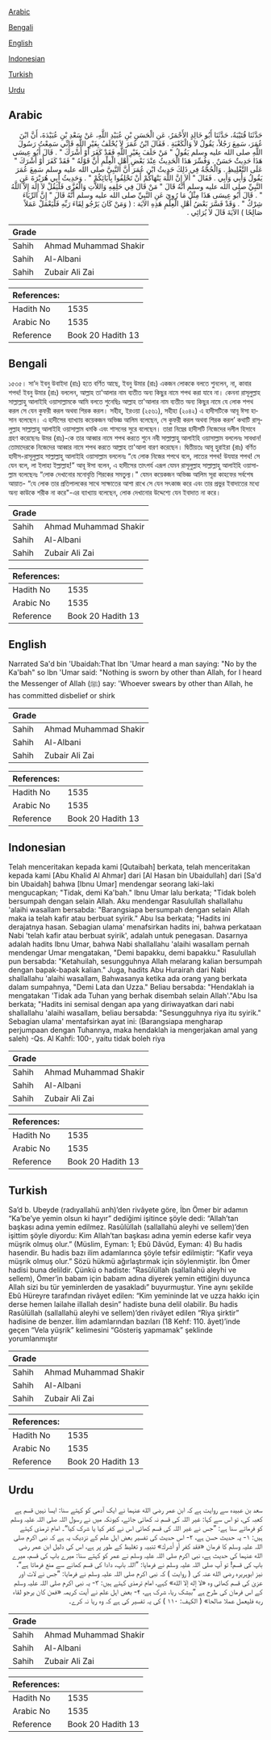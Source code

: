 [Arabic](#arabic)

[Bengali](#bengali)

[English](#english)

[Indonesian](#indonesian)

[Turkish](#turkish)

[Urdu](#urdu)

## Arabic


<div dir="rtl" lang="ar" style={{fontSize:'larger',backgroundColor:'#f8f9fa',padding:20}}>
حَدَّثَنَا قُتَيْبَةُ، حَدَّثَنَا أَبُو خَالِدٍ الأَحْمَرُ، عَنِ الْحَسَنِ بْنِ عُبَيْدِ اللَّهِ، عَنْ سَعْدِ بْنِ عُبَيْدَةَ، أَنَّ ابْنَ عُمَرَ، سَمِعَ رَجُلاً، يَقُولُ لاَ وَالْكَعْبَةِ ‏.‏ فَقَالَ ابْنُ عُمَرَ لاَ يُحْلَفُ بِغَيْرِ اللَّهِ فَإِنِّي سَمِعْتُ رَسُولَ اللَّهِ صلى الله عليه وسلم يَقُولُ ‏"‏ مَنْ حَلَفَ بِغَيْرِ اللَّهِ فَقَدْ كَفَرَ أَوْ أَشْرَكَ ‏"‏ ‏.‏ قَالَ أَبُو عِيسَى هَذَا حَدِيثٌ حَسَنٌ ‏.‏ وَفُسِّرَ هَذَا الْحَدِيثُ عِنْدَ بَعْضِ أَهْلِ الْعِلْمِ أَنَّ قَوْلَهُ ‏"‏ فَقَدْ كَفَرَ أَوْ أَشْرَكَ ‏"‏ عَلَى التَّغْلِيظِ ‏.‏ وَالْحُجَّةُ فِي ذَلِكَ حَدِيثُ ابْنِ عُمَرَ أَنَّ النَّبِيَّ صلى الله عليه وسلم سَمِعَ عُمَرَ يَقُولُ وَأَبِي وَأَبِي ‏.‏ فَقَالَ ‏"‏ أَلاَ إِنَّ اللَّهَ يَنْهَاكُمْ أَنْ تَحْلِفُوا بِآبَائِكُمْ ‏"‏ ‏.‏ وَحَدِيثُ أَبِي هُرَيْرَةَ عَنِ النَّبِيِّ صلى الله عليه وسلم أَنَّهُ قَالَ ‏"‏ مَنْ قَالَ فِي حَلِفِهِ وَاللاَّتِ وَالْعُزَّى فَلْيَقُلْ لاَ إِلَهَ إِلاَّ اللَّهُ ‏"‏ ‏.‏ قَالَ أَبُو عِيسَى هَذَا مِثْلُ مَا رُوِيَ عَنِ النَّبِيِّ صلى الله عليه وسلم أَنَّهُ قَالَ ‏"‏ إِنَّ الرِّيَاءَ شِرْكٌ ‏"‏ ‏.‏ وَقَدْ فَسَّرَ بَعْضُ أَهْلِ الْعِلْمِ هَذِهِ الآيَة ‏:‏ ‏(‏ وَمَنْ كَانَ يَرْجُو لِقَاءَ رَبِّهِ فَلْيَعْمَلْ عَمَلاً صَالِحًا ‏)‏ الآيَةَ قَالَ لاَ يُرَائِي ‏.‏
</div>
<div style={{backgroundColor:'#f8f9fa',padding:20, marginBottom: 10}}><table> <thead> <tr> <th>Grade</th> <th></th> </tr> </thead> <tbody> <tr><td>Sahih</td><td>Ahmad Muhammad Shakir</td></tr><tr><td>Sahih</td><td>Al-Albani</td></tr><tr><td>Sahih</td><td>Zubair Ali Zai</td></tr></tbody></table><table> <thead> <tr> <th>References:</th> <th></th> </tr> </thead> <tbody><tr><td>Hadith No</td><td>1535</td></tr><tr><td>Arabic No</td><td>1535</td></tr><tr><td>Reference</td><td>Book 20 Hadith 13</td></tr></tbody></table></div>

## Bengali


<div dir="ltr" lang="bn" style={{fontSize:'larger',backgroundColor:'#f8f9fa',padding:20}}>
১৫৩৫। সা’দ ইবনু উবাইদা (রাঃ) হতে বর্ণিত আছে, ইবনু উমার (রাঃ) একজন লোককে বলতে শুনলেন, না, কাবার শপথ! ইবনু উমার (রাঃ) বললেন, আল্লাহ তা'আলার নাম ব্যতীত অন্য কিছুর নামে শপথ করা যাবে না। কেননা রাসূলুল্লাহ সাল্লাল্লাহু আলাইহি ওয়াসাল্লামকে আমি বলতে শুনেছিঃ আল্লাহ তা'আলার নাম ব্যতীত অন্য কিছুর নামে যে লোক শপথ করল সে যেন কুফরী করল অথবা শিরক করল। সহীহ, ইরওয়া (২৫৬১), সহীহা (২০৪২) এ হাদীসটিকে আবূ ঈসা হাসান বলেছেন। এ হাদীসের ব্যাখ্যায় কয়েকজন অভিজ্ঞ আলিম বলেছেন, সে কুফরী করল অথবা শিরক করল’ কথাটি রাসূলুল্লাহ সাল্লাল্লাহু আলাইহি ওয়াসাল্লাম ধমকি এবং শাসনের সুরে বলেছেন। তারা নিম্নের হাদীসটি নিজেদের দলীল হিসাবে গ্রহণ করেছেনঃ উমর (রাঃ)-কে তার আব্বার নামে শপথ করতে শুনে নবী সাল্লাল্লাহু আলাইহি ওয়াসাল্লাম বললেনঃ সাবধান! তোমাদেরকে নিজেদের আব্বার নামে শপথ করতে আল্লাহ তা'আলা বারণ করেছেন। দ্বিতীয়তঃ আবূ হুরাইরা (রাঃ) বর্ণিত হাদীস-রাসূলুল্লাহ সাল্লাল্লাহু আলাইহি ওয়াসাল্লাম বললেনঃ “যে লোক নিজের শপথে বলে, লাতের শপথ! উযযার শপথ! সে যেন বলে, লা ইলাহা ইল্লাল্লাহ!” আবূ ঈসা বলেন, এ হাদীসের তাৎপর্য এরূপ যেমন রাসূলুল্লাহ সাল্লাল্লাহু আলাইহি ওয়াসাল্লাম বলেছেনঃ “লোক দেখানোর মনোবৃত্তি শিরকের সমতুল্য।" যেমন কয়েকজন অভিজ্ঞ আলিম সূরা কাহফের সর্বশেষ আয়াত- “যে লোক তার প্রতিপালকের সাথে সাক্ষাতের আশা রাখে সে যেন সৎকাজ করে এবং তার প্রভুর ইবাদাতের মধ্যে অন্য কাউকে শরীক না করে"-এর ব্যাখ্যায় বলেছেন, লোক দেখানোর উদ্দেশ্যে যেন ইবাদাত না করে।
</div>
<div style={{backgroundColor:'#f8f9fa',padding:20, marginBottom: 10}}><table> <thead> <tr> <th>Grade</th> <th></th> </tr> </thead> <tbody> <tr><td>Sahih</td><td>Ahmad Muhammad Shakir</td></tr><tr><td>Sahih</td><td>Al-Albani</td></tr><tr><td>Sahih</td><td>Zubair Ali Zai</td></tr></tbody></table><table> <thead> <tr> <th>References:</th> <th></th> </tr> </thead> <tbody><tr><td>Hadith No</td><td>1535</td></tr><tr><td>Arabic No</td><td>1535</td></tr><tr><td>Reference</td><td>Book 20 Hadith 13</td></tr></tbody></table></div>

## English


<div dir="ltr" lang="en" style={{fontSize:'larger',backgroundColor:'#f8f9fa',padding:20}}>
Narrated Sa'd bin 'Ubaidah:That Ibn 'Umar heard a man saying: "No by the Ka'bah" so Ibn 'Umar said: "Nothing is sworn by other than Allah, for I heard the Messenger of Allah (ﷺ) say: 'Whoever swears by other than Allah, he has committed disbelief or shirk
</div>
<div style={{backgroundColor:'#f8f9fa',padding:20, marginBottom: 10}}><table> <thead> <tr> <th>Grade</th> <th></th> </tr> </thead> <tbody> <tr><td>Sahih</td><td>Ahmad Muhammad Shakir</td></tr><tr><td>Sahih</td><td>Al-Albani</td></tr><tr><td>Sahih</td><td>Zubair Ali Zai</td></tr></tbody></table><table> <thead> <tr> <th>References:</th> <th></th> </tr> </thead> <tbody><tr><td>Hadith No</td><td>1535</td></tr><tr><td>Arabic No</td><td>1535</td></tr><tr><td>Reference</td><td>Book 20 Hadith 13</td></tr></tbody></table></div>

## Indonesian


<div dir="ltr" lang="id" style={{fontSize:'larger',backgroundColor:'#f8f9fa',padding:20}}>
Telah menceritakan kepada kami [Qutaibah] berkata, telah menceritakan kepada kami [Abu Khalid Al Ahmar] dari [Al Hasan bin Ubaidullah] dari [Sa'd bin Ubaidah] bahwa [Ibnu Umar] mendengar seorang laki-laki mengucapkan; "Tidak, demi Ka'bah." Ibnu Umar lalu berkata; "Tidak boleh bersumpah dengan selain Allah. Aku mendengar Rasulullah shallallahu 'alaihi wasallam bersabda: "Barangsiapa bersumpah dengan selain Allah maka ia telah kafir atau berbuat syirik." Abu Isa berkata; "Hadits ini derajatnya hasan. Sebagian ulama' menafsirkan hadits ini, bahwa perkataan Nabi 'telah kafir atau berbuat syirik', adalah untuk penegasan. Dasarnya adalah hadits Ibnu Umar, bahwa Nabi shallallahu 'alaihi wasallam pernah mendengar Umar mengatakan, "Demi bapakku, demi bapakku." Rasulullah pun bersabda: "Ketahuilah, sesungguhnya Allah melarang kalian bersumpah dengan bapak-bapak kalian." Juga, hadits Abu Hurairah dari Nabi shallallahu 'alaihi wasallam, Bahwasanya ketika ada orang yang berkata dalam sumpahnya, "Demi Lata dan Uzza." Beliau bersabda: "Hendaklah ia mengatakan 'Tidak ada Tuhan yang berhak disembah selain Allah'."Abu Isa berkata; "Hadits ini semisal dengan apa yang diriwayatkan dari nabi shallallahu 'alaihi wasallam, beliau bersabda: "Sesungguhnya riya itu syirik." Sebagian ulama' mentafsirkan ayat ini: (Barangsiapa mengharap perjumpaan dengan Tuhannya, maka hendaklah ia mengerjakan amal yang saleh) -Qs. Al Kahfi: 100-, yaitu tidak boleh riya
</div>
<div style={{backgroundColor:'#f8f9fa',padding:20, marginBottom: 10}}><table> <thead> <tr> <th>Grade</th> <th></th> </tr> </thead> <tbody> <tr><td>Sahih</td><td>Ahmad Muhammad Shakir</td></tr><tr><td>Sahih</td><td>Al-Albani</td></tr><tr><td>Sahih</td><td>Zubair Ali Zai</td></tr></tbody></table><table> <thead> <tr> <th>References:</th> <th></th> </tr> </thead> <tbody><tr><td>Hadith No</td><td>1535</td></tr><tr><td>Arabic No</td><td>1535</td></tr><tr><td>Reference</td><td>Book 20 Hadith 13</td></tr></tbody></table></div>

## Turkish


<div dir="ltr" lang="tr" style={{fontSize:'larger',backgroundColor:'#f8f9fa',padding:20}}>
Sa’d b. Ubeyde (radıyallahü anh)’den rivâyete göre, İbn Ömer bir adamın “Ka’be’ye yemin olsun ki hayır” dediğimi işitince şöyle dedi: “Allah’tan başkası adına yemin edilmez. Rasûlüllah (sallallahü aleyhi ve sellem)’den işittim şöyle diyordu: Kim Allah’tan başkası adına yemin ederse kafir veya müşrik olmuş olur.” (Müslim, Eyman: 1; Ebû Dâvûd, Eyman: 4) Bu hadis hasendir. Bu hadis bazı ilim adamlarınca şöyle tefsir edilmiştir: “Kafir veya müşrik olmuş olur.” Sözü hükmü ağırlaştırmak için söylenmiştir. İbn Ömer hadisi buna delildir. Çünkü o hadiste: “Rasûlüllah (sallallahü aleyhi ve sellem), Ömer’in babam için babam adına diyerek yemin ettiğini duyunca Allah sizi bu tür yeminlerden de yasakladı” buyurmuştur. Yine aynı şekilde Ebû Hüreyre tarafından rivâyet edilen: “Kim yemininde lat ve uzza hakkı için derse hemen lailahe illallah desin” hadiste buna delil olabilir. Bu hadis Rasûlüllah (sallallahü aleyhi ve sellem)’den rivâyet edilen “Riya şirktir” hadisine de benzer. İlim adamlarından bazıları (18 Kehf: 110. âyet)’inde geçen “Vela yüşrik” kelimesini “Gösteriş yapmamak” şeklinde yorumlanmıştır
</div>
<div style={{backgroundColor:'#f8f9fa',padding:20, marginBottom: 10}}><table> <thead> <tr> <th>Grade</th> <th></th> </tr> </thead> <tbody> <tr><td>Sahih</td><td>Ahmad Muhammad Shakir</td></tr><tr><td>Sahih</td><td>Al-Albani</td></tr><tr><td>Sahih</td><td>Zubair Ali Zai</td></tr></tbody></table><table> <thead> <tr> <th>References:</th> <th></th> </tr> </thead> <tbody><tr><td>Hadith No</td><td>1535</td></tr><tr><td>Arabic No</td><td>1535</td></tr><tr><td>Reference</td><td>Book 20 Hadith 13</td></tr></tbody></table></div>

## Urdu


<div dir="rtl" lang="ur" style={{fontSize:'larger',backgroundColor:'#f8f9fa',padding:20}}>
سعد بن عبیدہ سے روایت ہے کہ ابن عمر رضی الله عنہما نے ایک آدمی کو کہتے سنا: ایسا نہیں قسم ہے کعبہ کی، تو اس سے کہا: غیر اللہ کی قسم نہ کھائی جائے، کیونکہ میں نے رسول اللہ صلی اللہ علیہ وسلم کو فرماتے سنا ہے: ”جس نے غیر اللہ کی قسم کھائی اس نے کفر کیا یا شرک کیا“۔ امام ترمذی کہتے ہیں: ۱- یہ حدیث حسن ہے، ۲- اس حدیث کی تفسیر بعض اہل علم کے نزدیک یہ ہے کہ نبی اکرم صلی اللہ علیہ وسلم کا فرمان «فقد كفر أو أشرك» تنبیہ و تغلیظ کے طور پر ہے، اس کی دلیل ابن عمر رضی الله عنہما کی حدیث ہے، نبی اکرم صلی اللہ علیہ وسلم نے عمر کو کہتے سنا: میرے باپ کی قسم، میرے باپ کی قسم! تو آپ صلی اللہ علیہ وسلم نے فرمایا: ”اللہ باپ، دادا کی قسم کھانے سے منع فرماتا ہے“، نیز ابوہریرہ رضی الله عنہ کی ( روایت ) کہ نبی اکرم صلی اللہ علیہ وسلم نے فرمایا: ”جس نے لات اور عزیٰ کی قسم کھائی وہ «لا إله إلا الله» کہے، امام ترمذی کہتے ہیں: ۳- یہ نبی اکرم صلی اللہ علیہ وسلم کے اس فرمان کی طرح ہے ”بیشک ریا، شرک ہے، ۴- بعض اہل علم نے آیت کریمہ «فمن كان يرجو لقاء ربه فليعمل عملا صالحا» ( الکہف: ۱۱۰ ) کی یہ تفسیر کی ہے کہ وہ ریا نہ کرے۔
</div>
<div style={{backgroundColor:'#f8f9fa',padding:20, marginBottom: 10}}><table> <thead> <tr> <th>Grade</th> <th></th> </tr> </thead> <tbody> <tr><td>Sahih</td><td>Ahmad Muhammad Shakir</td></tr><tr><td>Sahih</td><td>Al-Albani</td></tr><tr><td>Sahih</td><td>Zubair Ali Zai</td></tr></tbody></table><table> <thead> <tr> <th>References:</th> <th></th> </tr> </thead> <tbody><tr><td>Hadith No</td><td>1535</td></tr><tr><td>Arabic No</td><td>1535</td></tr><tr><td>Reference</td><td>Book 20 Hadith 13</td></tr></tbody></table></div>